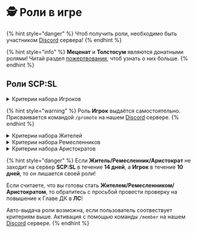 # 🕵 Роли в игре

{% hint style="danger" %}
Чтоб получить роли, необходимо быть участником [Discord](https://discord.com/invite/376sEKP2tX) сервера!
{% endhint %}

{% hint style="info" %}
**Меценат** и **Толстосум** являются донатными ролями! Читай раздел [пожертвования](donate.md), чтоб узнать о них больше.
{% endhint %}

## Роли SCP:SL

<details>

<summary>Критерии набора Игроков</summary>

* [Уровень](../scpsl-features/server-systems/level-system.md) не ниже **7-го** на сервере
* [Карма](../scpsl-features/server-systems/karma-system.md) не ниже **0**

</details>

{% hint style="warning" %}
Роль **Игрок** выдаётся самостоятельно. Присваивается командой `/promote` на нашем [Discord](https://discord.com/invite/376sEKP2tX) сервере.
{% endhint %}

<details>

<summary>Критерии набора Жителей</summary>

* Минимальный возраст **14 лет** (Возможны исключения)
* Адекватность
* [Уровень](../scpsl-features/server-systems/level-system.md) не ниже **20-го** на сервере
* [Карма](../scpsl-features/server-systems/karma-system.md) не ниже **0.5**

</details>

<details>

<summary>Критерии набора Ремесленников</summary>

* Как минимум быть **Жителем** проекта
* [Уровень](../scpsl-features/server-systems/level-system.md) не ниже **32-го** на сервере
* [Карма](../scpsl-features/server-systems/karma-system.md) не ниже **1.5**

</details>

<details>

<summary>Критерии набора Аристократов</summary>

* Как минимум быть **Ремесленником** проекта
* [Уровень](../scpsl-features/server-systems/level-system.md) не ниже **45-го** на сервере
* [Карма](../scpsl-features/server-systems/karma-system.md) не ниже **2**

</details>

{% hint style="danger" %}
Если **Житель/Ремесленник/Аристократ** не заходит на сервер **SCP:SL** в течение **14 дней**, а **Игрок** в течение **10 дней**, то он лишается своей роли!

Если считаете, что вы готовы стать **Жителем/Ремесленником/Аристократом**, то обратитесь с просьбой провести проверку на повышение к Главе ДК в **ЛС**!

Авто-выдача роли возможна, если пользователь соотвествует критериям выше. Активация с помощью команды `/member` на нашем [Discord](https://discord.com/invite/376sEKP2tX) сервере.
{% endhint %}
